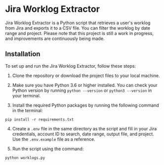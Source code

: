 # Jira Worklog Extractor

Jira Worklog Extractor is a Python script that retrieves a user's worklog from Jira and exports it to a CSV file. You can filter the worklog by date range and project. Please note that this project is still a work in progress, and improvements are continuously being made.

## Installation

To set up and run the Jira Worklog Extractor, follow these steps:

1. Clone the repository or download the project files to your local machine.

2. Make sure you have Python 3.6 or higher installed. You can check your Python version by running `python --version` or `python3 --version` in your terminal.

3. Install the required Python packages by running the following command in the terminal:

~~~
pip install -r requirements.txt
~~~


4. Create a `.env` file in the same directory as the script and fill in your Jira credentials, account ID to search, date range, output file, and project. Use the `.env.example` file as a reference.

5. Run the script using the command:
~~~
python worklogs.py

~~~


